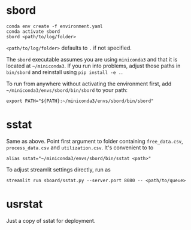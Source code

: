 # sbord

```
conda env create -f environment.yaml
conda activate sbord
sbord <path/to/log/folder>
```

`<path/to/log/folder>` defaults to `.` if not specified.

The `sbord` executable assumes you are using `miniconda3` and that it is
located at `~/miniconda3`. If you run into problems, adjust those paths in
`bin/sbord` and reinstall using `pip install -e .`.

To run from anywhere without activating the environment first, add
`~/miniconda3/envs/sbord/bin/sbord` to your path:

```
export PATH="${PATH}:~/miniconda3/envs/sbord/bin/sbord"
```

# sstat

Same as above. Point first argument to folder containing `free_data.csv`,
`process_data.csv` and `utilization.csv`. It's convenient to to

```
alias sstat="~/miniconda3/envs/sbord/bin/sstat <path>"
```

To adjust streamlit settings directly, run as

```
streamlit run sboard/sstat.py --server.port 8080 -- <path/to/queue>
```

# usrstat

Just a copy of sstat for deployment.
